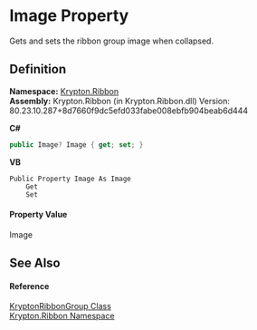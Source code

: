 # Image Property


Gets and sets the ribbon group image when collapsed.



## Definition
**Namespace:** <a href="1e9bc734-cff9-e9b8-f013-94cdac669794.md">Krypton.Ribbon</a>  
**Assembly:** Krypton.Ribbon (in Krypton.Ribbon.dll) Version: 80.23.10.287+8d7660f9dc5efd033fabe008ebfb904beab6d444

**C#**
``` C#
public Image? Image { get; set; }
```
**VB**
``` VB
Public Property Image As Image
	Get
	Set
```



#### Property Value
Image

## See Also


#### Reference
<a href="59332bc6-3e77-3ab6-510f-0df679b29f1c.md">KryptonRibbonGroup Class</a>  
<a href="1e9bc734-cff9-e9b8-f013-94cdac669794.md">Krypton.Ribbon Namespace</a>  
